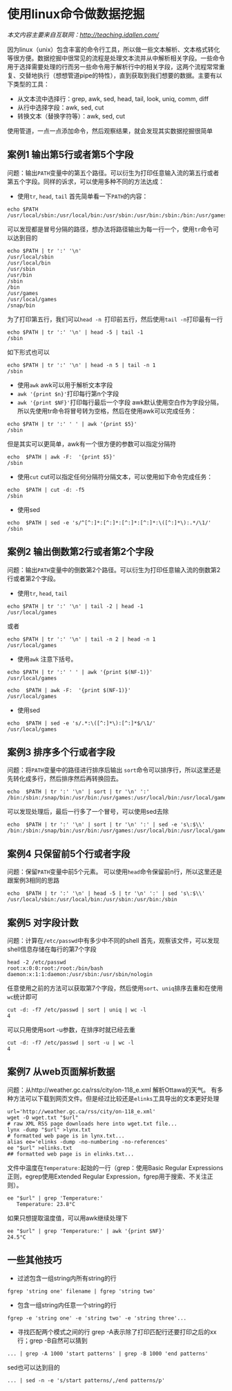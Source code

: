 # 使用linux命令做数据挖掘
*本文内容主要来自互联网：http://teaching.idallen.com/*

因为linux（unix）包含丰富的命令行工具，所以做一些文本解析、文本格式转化等很方便。数据挖掘中很常见的流程是处理文本流并从中解析相关字段。一些命令用于选择需要处理的行而另一些命令用于解析行中的相关字段，这两个流程常常重复、交替地执行（想想管道pipe的特性），直到获取到我们想要的数据。主要有以下类型的工具：
- 从文本流中选择行：grep, awk, sed, head, tail, look, uniq, comm, diff
- 从行中选择字段：awk, sed, cut
- 转换文本（替换字符等）：awk, sed, cut

使用管道，一点一点添加命令，然后观察结果，就会发现其实数据挖掘很简单

## 案例1 输出第5行或者第5个字段
问题：输出`PATH`变量中的第五个路径。可以衍生为打印任意输入流的第五行或者第五个字段。同样的诉求，可以使用多种不同的方法达成：

- 使用`tr`, `head`, `tail`
首先简单看一下`PATH`的内容：
```shell
echo $PATH
/usr/local/sbin:/usr/local/bin:/usr/sbin:/usr/bin:/sbin:/bin:/usr/games:/usr/local/games:/snap/bin
```
可以发现都是冒号分隔的路径，想办法将路径输出为每一行一个，使用`tr`命令可以达到目的
```shell
echo $PATH | tr ':' '\n'
/usr/local/sbin
/usr/local/bin
/usr/sbin
/usr/bin
/sbin
/bin
/usr/games
/usr/local/games
/snap/bin
```
为了打印第五行，我们可以`head -n `打印前五行，然后使用`tail -n`打印最有一行
```shell
echo $PATH | tr ':' '\n' | head -5 | tail -1
/sbin
```
如下形式也可以
```shell
echo $PATH | tr ':' '\n' | head -n 5 | tail -n 1
/sbin
```
- 使用`awk`
awk可以用于解析文本字段
- `awk '{print $n}'`打印每行第n个字段
- `awk '{print $NF}'`打印每行最后一个字段
awk默认使用空白作为字段分隔，所以先使用tr命令将冒号转为空格，然后在使用awk可以完成任务：
```shell
echo $PATH | tr ':' ' ' | awk '{print $5}'
/sbin
```
但是其实可以更简单，awk有一个很方便的参数可以指定分隔符
```shell
echo  $PATH | awk -F:  '{print $5}'
/sbin
```
- 使用`cut`
cut可以指定任何分隔符分隔文本，可以使用如下命令完成任务：
```shell
echo  $PATH | cut -d: -f5
/sbin
```
- 使用sed
```shell
echo  $PATH | sed -e 's/^[^:]*:[^:]*:[^:]*:[^:]*:\([^:]*\):.*/\1/'
/sbin
```

## 案例2 输出倒数第2行或者第2个字段
问题：输出`PATH`变量中的倒数第2个路径。可以衍生为打印任意输入流的倒数第2行或者第2个字段。

- 使用`tr`, `head`, `tail`
```shell
echo $PATH | tr ':' '\n' | tail -2 | head -1
/usr/local/games
```
或者
```shell
echo $PATH | tr ':' '\n' | tail -n 2 | head -n 1
/usr/local/games
```

- 使用`awk`
注意下括号。
```shell
echo $PATH | tr ':' ' ' | awk '{print $(NF-1)}'
/usr/local/games
```
```shell
echo  $PATH | awk -F:  '{print $(NF-1)}'
/usr/local/games
```

- 使用sed
```shell
echo  $PATH | sed -e 's/.*:\([^:]*\):[^:]*$/\1/'
/usr/local/games
```

## 案例3 排序多个行或者字段
问题：将`PATH`变量中的路径进行排序后输出
`sort`命令可以排序行，所以这里还是先转化成多行，然后排序然后再转换回去。
```shell
echo  $PATH | tr ':' '\n' | sort | tr '\n' ':'
/bin:/sbin:/snap/bin:/usr/bin:/usr/games:/usr/local/bin:/usr/local/games:/usr/local/sbin:/usr/sbin:
```
可以发现处理后，最后一行多了一个冒号，可以使用sed去除
```shell
echo  $PATH | tr ':' '\n' | sort | tr '\n' ':' | sed -e 's\:$\\'
/bin:/sbin:/snap/bin:/usr/bin:/usr/games:/usr/local/bin:/usr/local/games:/usr/local/sbin:/usr/sbin
```

## 案例4 只保留前5个行或者字段
问题：保留`PATH`变量中前5个元素。
可以使用`head`命令保留前n行，所以这里还是跟案例3相同的思路
```shell
echo  $PATH | tr ':' '\n' | head -5 | tr '\n' ':' | sed 's\:$\\'
/usr/local/sbin:/usr/local/bin:/usr/sbin:/usr/bin:/sbin
```

## 案例5 对字段计数
问题：计算在`/etc/passwd`中有多少中不同的shell
首先，观察该文件，可以发现shell信息存储在每行的第7个字段
```shell
head -2 /etc/passwd
root:x:0:0:root:/root:/bin/bash
daemon:x:1:1:daemon:/usr/sbin:/usr/sbin/nologin
```
任意使用之前的方法可以获取第7个字段，然后使用`sort`、`uniq`排序去重和在使用`wc`统计即可
```shell
cut -d: -f7 /etc/passwd | sort | uniq | wc -l
4
```
可以只用使用sort -u参数，在排序时就已经去重
```shell
cut -d: -f7 /etc/passwd | sort -u | wc -l
4
```

## 案例7 从web页面解析数据
问题：从http://weather.gc.ca/rss/city/on-118_e.xml 解析Ottawa的天气。
有多种方法可以下载到网页文件。但是经过比较还是`elinks`工具导出的文本更好处理
```shell
url='http://weather.gc.ca/rss/city/on-118_e.xml'
wget -O wget.txt "$url"
# raw XML RSS page downloads here into wget.txt file...
lynx -dump "$url" >lynx.txt
# formatted web page is in lynx.txt...
alias ee='elinks -dump -no-numbering -no-references'
ee "$url" >elinks.txt
## formatted web page is in elinks.txt...
```
文件中温度在`Temperature:`起始的一行（grep：使用Basic Regular Expressions正则，egrep使用Extended Regular Expression，fgrep用于搜索、不关注正则）。
```shell
ee "$url" | grep 'Temperature:'
   Temperature: 23.8°C
```
如果只想提取温度值，可以用awk继续处理下
```shell
ee "$url" | grep 'Temperature:' | awk '{print $NF}'
24.5°C
```

## 一些其他技巧
- 过滤包含一组string内所有string的行
```shell
fgrep 'string one' filename | fgrep 'string two' 
```
- 包含一组string内任意一个string的行
```shell
fgrep -e 'string one' -e 'string two' -e 'string three'...
```
- 寻找匹配两个模式之间的行
grep -A表示除了打印匹配行还要打印之后的xx行；grep -B自然可以猜到
```shell
... | grep -A 1000 'start patterns' | grep -B 1000 'end patterns'
```
sed也可以达到目的
```shell
... | sed -n -e 's/start patterns/,/end patterns/p'
```
